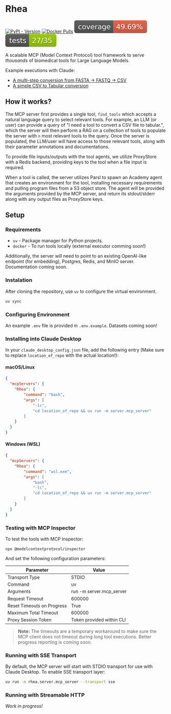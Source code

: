 # Rhea
[![PyPI - Version](https://img.shields.io/pypi/v/rhea-mcp.svg)](https://pypi.org/project/rhea-mcp/)
[![Docker Pulls](https://img.shields.io/docker/pulls/chrisagrams/rhea-worker-agent.svg)](https://hub.docker.com/r/chrisagrams/rhea-worker-agent)
![coverage](https://raw.githubusercontent.com/chrisagrams/rhea/main/.github/badges/coverage.svg)
![tests](https://raw.githubusercontent.com/chrisagrams/rhea/main/.github/badges/tests.svg)


A scalable MCP (Model Context Protocol) tool framework to serve *thousands* of biomedical tools for Large Language Models.

Example executions with Claude:

- [A multi-step conversion from FASTA -> FASTQ -> CSV](https://claude.ai/share/37e6cf45-7139-405c-9280-61a469edf81f)
- [A simple CSV to Tabular conversion](https://claude.ai/share/ce922736-ab3a-4e1a-8901-8ca26cfb59cb)


## How it works? 
The MCP server first provides a single tool, `find_tools` which accepts a natural language query to select relevant tools. For example, an LLM (or user) can provide a query of "I need a tool to convert a CSV file to tabular.", which the server will then perform a RAG on a collection of tools to populate the server with `n` most relevant tools to the query. Once the server is populated, the LLM/user will have access to those relevant tools, along with their parameter annotations and documentations.

To provide file inputs/outputs with the tool agents, we utilize ProxyStore with a Redis backend, providing keys to the tool when a file input is required. 

When a tool is called, the server utilizes Parsl to spawn an Academy agent that creates an environment for the tool, installing necessary requirements and pulling program files from a S3 object store. The agent will be provided the arguments provided by the MCP server, and return its stdout/stderr along with any output files as ProxyStore keys.

## Setup

### Requirements
- `uv` - Package manager for Python projects.
- `docker` - To run tools locally (external executor comming soon!)

Additionally, the server will need to point to an existing OpenAI-like endpoint (for embedding), Postgres, Redis, and MinIO server. Documentation coming soon.

### Instalation
After cloning the repository, use `uv` to configure the virtual environment. 

``` bash
uv sync
```

### Configuring Environment
An example `.env` file is provided in `.env.example`.
Datasets coming soon!

### Installing into Claude Desktop
In your `claude_desktop_config.json` file, add the following entry (Make sure to replace `location_of_repo` with the actual location!):


#### macOS/Linux
```json
{
  "mcpServers": {
    "Rhea": {
        "command": "bash",
        "args": [
            "-lc",
            "cd location_of_repo && uv run -m server.mcp_server"
        ]
    }
  }
}
```

#### Windows (WSL)
```json
{
  "mcpServers": {
    "Rhea": {
        "command": "wsl.exe",
        "args": [
            "bash",
            "-lc",
            "cd location_of_repo && uv run -m server.mcp_server"
        ]
    }
  }
}
```

### Testing with MCP Inspector
To test the tools with MCP Inspector:

```
npx @modelcontextprotocol/inspector
```

And set the following configuration parameters:

| Parameter | Value |
| --------- | ----- |
| Transport Type | STDIO |
| Command | uv |
| Arguments | run -m server.mcp_server |
| Request Timeout | 600000 |
| Reset Timeouts on Progress | True |
| Maximum Total Timeout | 600000 | 
| Proxy Session Token | Token provided within CLI | 


> **Note:** The timeouts are a temporary workaround to make sure the MCP client does not timeout during long tool executions. Better progress reporting is coming soon.

### Running with SSE Transport
By default, the MCP server will start with STDIO transport for use with Claude Desktop. To enable SSE transport layer:

```bash
uv run -m rhea.server.mcp_server --transport sse
```

### Running with Streamable HTTP 
*Work in progress!*